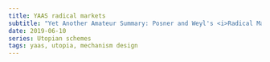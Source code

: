 ```yaml
---
title: YAAS radical markets
subtitle: "Yet Another Amateur Summary: Posner and Weyl's <i>Radical Markets</i>"
date: 2019-06-10
series: Utopian schemes
tags: yaas, utopia, mechanism design
---
```

